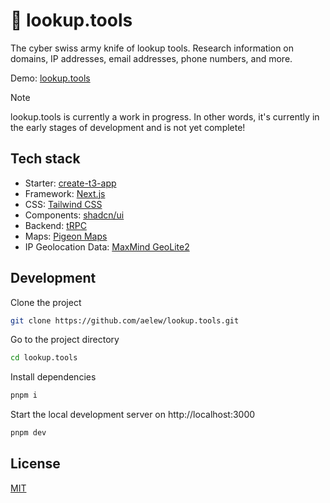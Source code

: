 # 🔎 lookup.tools

The cyber swiss army knife of lookup tools. Research information on domains, IP addresses, email addresses, phone numbers, and more.

Demo: [lookup.tools](https://lookup.tools)

> [!NOTE]  
> lookup.tools is currently a work in progress. In other words, it's currently in the early stages of development and is not yet complete!

## Tech stack

- Starter: [create-t3-app](https://create.t3.gg)
- Framework: [Next.js](https://nextjs.org)
- CSS: [Tailwind CSS](https://tailwindcss.com)
- Components: [shadcn/ui](https://ui.shadcn.com)
- Backend: [tRPC](https://trpc.io)
- Maps: [Pigeon Maps](https://pigeon-maps.js.org)
- IP Geolocation Data: [MaxMind GeoLite2](https://dev.maxmind.com/geoip/geolite2-free-geolocation-data)

## Development

Clone the project

```bash
git clone https://github.com/aelew/lookup.tools.git
```

Go to the project directory

```sh
cd lookup.tools
```

Install dependencies

```bash
pnpm i
```

Start the local development server on http://localhost:3000

```bash
pnpm dev
```

## License

[MIT](https://choosealicense.com/licenses/mit)
